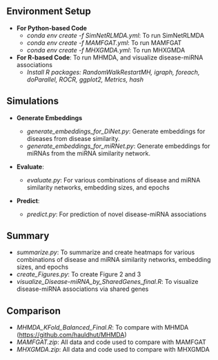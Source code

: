 ## Environment Setup
- **For Python-based Code**
  - *conda env create -f SimNetRLMDA.yml*: To run SimNetRLMDA
  - *conda env create -f MAMFGAT.yml*: To run MAMFGAT
  - *conda env create -f MHXGMDA.yml*: To run MHXGMDA
- **For R-based Code**: To run MHMDA, and visualize disease-miRNA associations
  - *Install R packages: RandomWalkRestartMH, igraph, foreach, doParallel, ROCR, ggplot2, Metrics, hash*

## Simulations
- **Generate Embeddings**
  - *generate_embeddings_for_DiNet.py*: Generate embeddings for diseases from disease similarity.
  - *generate_embeddings_for_miRNet.py*: Generate embeddings for miRNAs from the miRNA similarity network.
 
- **Evaluate**:
  - *evaluate.py*: For various combinations of disease and miRNA similarity networks, embedding sizes, and epochs

- **Predict**:
  - *predict.py*: For prediction of novel disease-miRNA associations

## Summary
  - *summarize.py*: To summarize and create heatmaps for various combinations of disease and miRNA similarity networks, embedding sizes, and epochs
  - *create_Figures.py*: To create Figure 2 and 3
  - *visualize_Disease-miRNA_by_SharedGenes_final.R*: To visualize disease-miRNA associations via shared genes

## Comparison
  - *MHMDA_KFold_Balanced_Final.R*: To compare with MHMDA (https://github.com/hauldhut/MHMDA)
  - *MAMFGAT.zip*: All data and code used to compare with MAMFGAT
  - *MHXGMDA.zip*: All data and code used to compare with MHXGMDA
  


